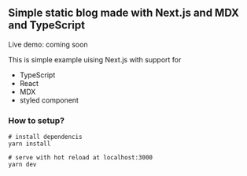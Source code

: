 ## Simple static blog made with Next.js and MDX and TypeScript

Live demo: coming soon

This is simple example uising Next.js with support for

- TypeScript
- React
- MDX
- styled component

### How to setup?

```
# install dependencis
yarn install

# serve with hot reload at localhost:3000
yarn dev
```
